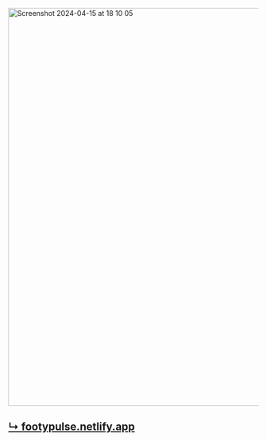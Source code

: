 <p float="left">
  <img width="800" alt="Screenshot 2024-04-15 at 18 10 05" src="https://github.com/luisrrv/footy-pulse/assets/69304255/c7e37854-8164-4bc1-a90e-3f8fff80c548">
</p>

## [↳ footypulse.netlify.app](https://footypulse.netlify.app/)
